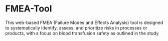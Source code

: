 # FMEA-Tool
This web-based FMEA (Failure Modes and Effects Analysis) tool is designed to systematically identify, assess, and prioritize risks in processes or products, with a focus on blood transfusion safety as outlined in the study
